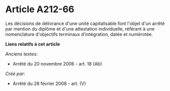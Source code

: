 # Article A212-66

Les décisions de délivrance d'une unité capitalisable font l'objet d'un arrêté par mention du diplôme et d'une attestation
individuelle, référant à une nomenclature d'objectifs terminaux d'intégration, datée et numérotée.

**Liens relatifs à cet article**

_Anciens textes_:

  - Arrêté du 20 novembre 2006 - art. 18 (Ab)

_Créé par_:

  - Arrêté du 28 février 2008 - art. (V)
